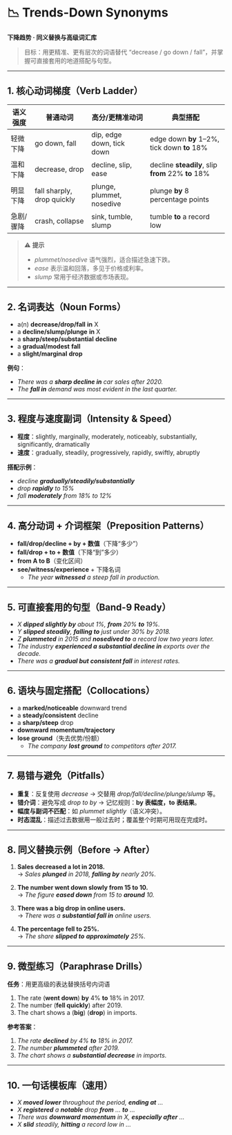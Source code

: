 # 📉 Trends-Down Synonyms  
**下降趋势 · 同义替换与高级词汇库**

> 目标：用更精准、更有层次的词语替代 “decrease / go down / fall”，并掌握可直接套用的地道搭配与句型。

---

## 1. 核心动词梯度（Verb Ladder）

| 语义强度 | 普通动词 | 高分/更精准动词 | 典型搭配 |
|---|---|---|---|
| 轻微下降 | go down, fall | dip, edge down, tick down | edge down **by** 1–2%, tick down **to** 18% |
| 温和下降 | decrease, drop | decline, slip, ease | decline **steadily**, slip **from** 22% **to** 18% |
| 明显下降 | fall sharply, drop quickly | plunge, plummet, nosedive | plunge **by** 8 percentage points |
| 急剧/骤降 | crash, collapse | sink, tumble, slump | tumble **to** a record low |

> ⚠️ **提示**  
> - *plummet/nosedive* 语气强烈，适合描述急速下跌。  
> - *ease* 表示温和回落，多见于价格或利率。  
> - *slump* 常用于经济数据或市场表现。

---

## 2. 名词表达（Noun Forms）

- a(n) **decrease/drop/fall** **in** X  
- a **decline/slump/plunge** **in** X  
- a **sharp/steep/substantial** **decline**  
- a **gradual/modest** **fall**  
- a **slight/marginal** **drop**

**例句**：
- *There was a **sharp decline in** car sales after 2020.*  
- *The **fall in** demand was most evident in the last quarter.*

---

## 3. 程度与速度副词（Intensity & Speed）

- **程度**：slightly, marginally, moderately, noticeably, substantially, significantly, dramatically  
- **速度**：gradually, steadily, progressively, rapidly, swiftly, abruptly

**搭配示例**：
- *decline **gradually/steadily/substantially***  
- *drop **rapidly** to 15%*  
- *fall **moderately** from 18% to 12%*

---

## 4. 高分动词 + 介词框架（Preposition Patterns）

- **fall/drop/decline + by + 数值**（下降“多少”）  
- **fall/drop + to + 数值**（下降“到”多少）  
- **from A to B**（变化区间）  
- **see/witness/experience** + 下降名词  
  - *The year **witnessed** a steep fall in production.*

---

## 5. 可直接套用的句型（Band-9 Ready）

- *X **dipped slightly by** about 1%, **from** 20% **to** 19%.*  
- *Y **slipped steadily**, **falling to** just under 30% by 2018.*  
- *Z **plummeted** in 2015 and **nosedived to** a record low two years later.*  
- *The industry **experienced a substantial decline in** exports over the decade.*  
- *There was a **gradual but consistent fall** in interest rates.*

---

## 6. 语块与固定搭配（Collocations）

- a **marked/noticeable** downward trend  
- a **steady/consistent** decline  
- a **sharp/steep** drop  
- **downward momentum/trajectory**  
- **lose ground**（失去优势/份额）  
  - *The company **lost ground** to competitors after 2017.*

---

## 7. 易错与避免（Pitfalls）

- **重复**：反复使用 *decrease* → 交替用 *drop/fall/decline/plunge/slump* 等。  
- **错介词**：避免写成 *drop to by* → 记忆规则：**by 表幅度，to 表结果**。  
- **幅度与副词不匹配**：如 *plummet slightly*（语义冲突）。  
- **时态混乱**：描述过去数据用一般过去时；覆盖整个时期可用现在完成时。

---

## 8. 同义替换示例（Before → After）

1. **Sales decreased a lot in 2018.**  
   → *Sales **plunged** in 2018, **falling by** nearly 20%.*

2. **The number went down slowly from 15 to 10.**  
   → *The figure **eased down** from 15 to **around** 10.*

3. **There was a big drop in online users.**  
   → *There was a **substantial fall in** online users.*

4. **The percentage fell to 25%.**  
   → *The share **slipped to** **approximately** 25%.*

---

## 9. 微型练习（Paraphrase Drills）

**任务**：用更高级的表达替换括号内词语  
1. The rate (**went down**) **by** 4% **to** 18% in 2017.  
2. The number (**fell quickly**) after 2019.  
3. The chart shows a (**big**) (**drop**) in imports.  

**参考答案**：  
1. *The rate **declined** by 4% **to** 18% in 2017.*  
2. *The number **plummeted** after 2019.*  
3. *The chart shows a **substantial decrease** in imports.*

---

## 10. 一句话模板库（速用）

- *X **moved lower** throughout the period, **ending at** …*  
- *X **registered** a **notable** drop **from** … **to** …*  
- *There was **downward momentum** in X, **especially after** …*  
- *X **slid** steadily, **hitting** a record low in …*
